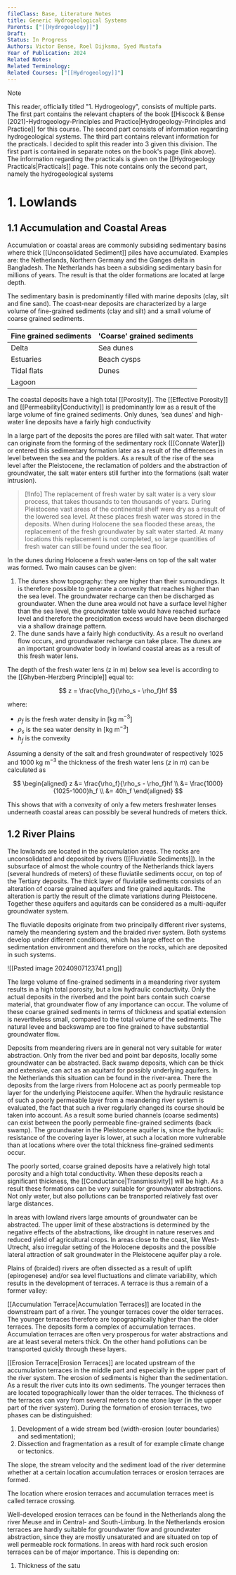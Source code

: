 ```yaml
---
fileClass: Base, Literature Notes
title: Generic Hydrogeological Systems
Parents: ["[[Hydrogeology]]"]
Draft: 
Status: In Progress
Authors: Victor Bense, Roel Dijksma, Syed Mustafa
Year of Publication: 2024
Related Notes: 
Related Terminology: 
Related Courses: ["[[Hydrogeology]]"]
---
```


>[!Note]
>This reader, officially titled "1. Hydrogeology", consists of multiple parts. The first part contains the relevant chapters of the book [[Hiscock & Bense (2021)-Hydrogeology-Principles and Practice|Hydrogeology-Principles and Practice]] for this course. The second part consists of information regarding hydrogeological systems. The third part contains relevant information for the practicals. I decided to split this reader into 3 given this division. The first part is contained in separate notes on the book's page (link above). The information regarding the practicals is given on the [[Hydrogeology Practicals|Practicals]] page. This note contains only the second part, namely the hydrogeological systems

# 1. Lowlands
## 1.1 Accumulation and Coastal Areas
Accumulation or coastal areas are commonly subsiding sedimentary basins where thick [[Unconsolidated Sediment]] piles have accumulated. Examples are: the Netherlands, Northern Germany and the Ganges delta in Bangladesh. The Netherlands has been a subsiding sedimentary basin for millions of years. The result is that the older formations are located at large depth.

The sedimentary basin is predominantly filled with marine deposits (clay, silt and fine sand). The coast-near deposits are characterized by a large volume of fine-grained sediments (clay and silt) and a small volume of coarse grained sediments.


| Fine grained sediments | 'Coarse' grained sediments |
| ---------------------- | -------------------------- |
| Delta                  | Sea dunes                  |
| Estuaries              | Beach cysps                |
| Tidal flats            | Dunes                      |
| Lagoon                 |                            |

The coastal deposits have a high total [[Porosity]]. The [[Effective Porosity]] and [[Permeability|Conductivity]] is predominantly low as a result of the large volume of fine grained sediments. Only dunes, ‘sea dunes’ and high-water line deposits have a fairly high conductivity

In a large part of the deposits the pores are filled with salt water. That water can originate from the forming of the sedimentary rock ([[Connate Water]]) or entered this sedimentary formation later as a result of the differences in level between the sea and the polders. As a result of the rise of the sea level after the Pleistocene, the reclamation of polders and the abstraction of groundwater, the salt water enters still further into the formations (salt water intrusion).

>[!Info]
>The replacement of fresh water by salt water is a very slow process, that takes thousands to ten thousands of years. During Pleistocene vast areas of the continental shelf were dry as a result of the lowered sea level. At these places fresh water was stored in the deposits. When during Holocene the sea flooded these areas, the replacement of the fresh groundwater by salt water started. At many locations this replacement is not completed, so large quantities of fresh water can still be found under the sea floor.


In the dunes during Holocene a fresh water-lens on top of the salt water was formed. Two main causes can be given:
1. The dunes show topography: they are higher than their surroundings. It is therefore possible to generate a convexity that reaches higher than the sea level. The groundwater recharge can then be discharged as groundwater. When the dune area would not have a surface level higher than the sea level, the groundwater table would have reached surface level and therefore the precipitation excess would have been discharged via a shallow drainage pattern.
2. The dune sands have a fairly high conductivity. As a result no overland flow occurs, and groundwater recharge can take place. The dunes are an important groundwater body in lowland coastal areas as a result of this fresh water lens.

The depth of the fresh water lens (z in m) below sea level is according to the [[Ghyben-Herzberg Principle]] equal to:

$$
z = \frac{\rho_f}{\rho_s - \rho_f}hf
$$

where:
- $\rho_f$ is the fresh water density in [kg m$^{-3}$]
- $\rho_s$ is the sea water density in [kg m$^{-3}$]
- $h_f$ is the convexity

Assuming a density of the salt and fresh groundwater of respectively 1025 and 1000 kg m$^{-3}$ the thickness of the fresh water lens ($z$ in m) can be calculated as 

$$
\begin{aligned}
z &= \frac{\rho_f}{\rho_s - \rho_f}hf \\
&= \frac{1000}{1025-1000}h_f \\
&= 40h_f
\end{aligned}
$$

This shows that with a convexity of only a few meters freshwater lenses underneath coastal areas can possibly be several hundreds of meters thick. 

## 1.2 River Plains
The lowlands are located in the accumulation areas. The rocks are unconsolidated and deposited by rivers ([[Fluviatile Sediments]]). In the subsurface of almost the whole country of the Netherlands thick layers (several hundreds of meters) of these fluviatile sediments occur, on top of the Tertiary deposits. The thick layer of fluviatile sediments consists of an alteration of coarse grained aquifers and fine grained aquitards. The alteration is partly the result of the climate variations during Pleistocene. Together these aquifers and aquitards can be considered as a multi-aquifer groundwater system.

The fluviatile deposits originate from two principally different river systems, namely the meandering system and the braided river system. Both systems develop under different conditions, which has large effect on the sedimentation environment and therefore on the rocks, which are deposited in such systems.

![[Pasted image 20240907123741.png]]

The large volume of fine-grained sediments in a meandering river system results in a high total porosity, but a low hydraulic conductivity. Only the actual deposits in the riverbed and the point bars contain such coarse material, that groundwater flow of any importance can occur. The volume of these coarse grained sediments in terms of thickness and spatial extension is nevertheless small, compared to the total volume of the sediments. The natural levee and backswamp are too fine grained to have substantial groundwater flow.

Deposits from meandering rivers are in general not very suitable for water abstraction. Only from the river bed and point bar deposits, locally some groundwater can be abstracted. Back swamp deposits, which can be thick and extensive, can act as an aquitard for possibly underlying aquifers. In the Netherlands this situation can be found in the river-area. There the deposits from the large rivers from Holocene act as poorly permeable top layer for the underlying Pleistocene aquifer. When the hydraulic resistance of such a poorly permeable layer from a meandering river system is evaluated, the fact that such a river regularly changed its course should be taken into account. As a result some buried channels (coarse sediments) can exist between the poorly permeable fine-grained sediments (back swamp). The groundwater in the Pleistocene aquifer is, since the hydraulic resistance of the covering layer is lower, at such a location more vulnerable than at locations where over the total thickness fine-grained sediments occur.

The poorly sorted, coarse grained deposits have a relatively high total porosity and a high total conductivity. When these deposits reach a significant thickness, the [[Conductance|Transmissivity]] will be high. As a result these formations can be very suitable for groundwater abstractions. Not only water, but also pollutions can be transported relatively fast over large distances.

In areas with lowland rivers large amounts of groundwater can be abstracted. The upper limit of these abstractions is determined by the negative effects of the abstractions, like drought in nature reserves and reduced yield of agricultural crops. In areas close to the coast, like West-Utrecht, also irregular setting of the Holocene deposits and the possible lateral attraction of salt groundwater in the Pleistocene aquifer play a role.

Plains of (braided) rivers are often dissected as a result of uplift (epirogenese) and/or sea level fluctuations and climate variability, which results in the development of terraces. A terrace is thus a remain of a former valley:

[[Accumulation Terrace|Accumulation Terraces]] are located in the downstream part of a river. The younger terraces cover the older terraces. The younger terraces therefore are topographically higher than the older terraces. The deposits form a complex of accumulation terraces. Accumulation terraces are often very prosperous for water abstractions and are at least several meters thick. On the other hand pollutions can be transported quickly through these layers.

[[Erosion Terrace|Erosion Terraces]] are located upstream of the accumulation terraces in the middle part and especially in the upper part of the river system. The erosion of sediments is higher than the sedimentation. As a result the river cuts into its own sediments. The younger terraces then are located topographically lower than the older terraces. The thickness of the terraces can vary from several meters to one stone layer (in the upper part of the river system). During the formation of erosion terraces, two phases can be distinguished:
1. Development of a wide stream bed (width-erosion (outer boundaries) and sedimentation);
2. Dissection and fragmentation as a result of for example climate change or tectonics. 

The slope, the stream velocity and the sediment load of the river determine whether at a certain location accumulation terraces or erosion terraces are formed. 

The location where erosion terraces and accumulation terraces meet is called terrace crossing.

Well-developed erosion terraces can be found in the Netherlands along the river Meuse and in Central- and South-Limburg. In the Netherlands erosion terraces are hardly suitable for groundwater flow and groundwater abstraction, since they are mostly unsaturated and are situated on top of well permeable rock formations. In areas with hard rock such erosion terraces can be of major importance. This is depending on:
1. Thickness of the satu